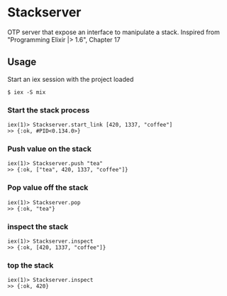 # Stackserver

OTP server that expose an interface to manipulate a stack.
Inspired from "Programming Elixir |> 1.6", Chapter 17

## Usage

Start an iex session with the project loaded
```
$ iex -S mix
```

### Start the stack process
```
iex(1)> Stackserver.start_link [420, 1337, "coffee"]
>> {:ok, #PID<0.134.0>}
```

### Push value on the stack
```
iex(1)> Stackserver.push "tea"
>> {:ok, ["tea", 420, 1337, "coffee"]}
```

### Pop value off the stack
```
iex(1)> Stackserver.pop
>> {:ok, "tea"}
```

### inspect the stack
```
iex(1)> Stackserver.inspect
>> {:ok, [420, 1337, "coffee"]}
```

### top the stack
```
iex(1)> Stackserver.inspect
>> {:ok, 420}
```
